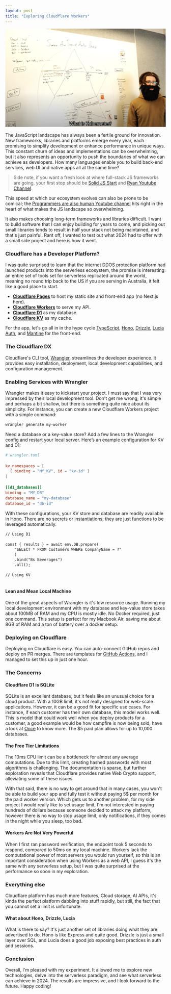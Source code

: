 ```yaml
---
layout: post
title: "Exploring Cloudflare Workers"
---
```


<style>
     h1 {
        font-weight: normal;
        line-height: 1.5em;
        font-size: 28px;
        margin-bottom: 10px;
    }
    .post-title {
        margin-bottom: -0.5rem;
    }
    blockquote {
        margin-left: 10px;
        margin-right: 10px;
    }
    h2 { font-weight: normal; }
    .w {
        padding: 3em 1em;
    }
</style>

![](https://github.com/posabsolute/posabsolute.github.io/raw/main/_posts/jsdev.png)

The JavaScript landscape has always been a fertile ground for innovation. New frameworks, libraries and platforms emerge every year, each promising to simplify development or enhance performance in unique ways. This constant churn of ideas and implementations can be overwhelming, but it also represents an opportunity to push the boundaries of what we can achieve as developers. How many languages enable you to build back-end services, web UI and native apps all at the same time? 

> Side note, if you want a fresh look at where full-stack JS frameworks are going, your first stop should be [Solid JS Start](https://start.solidjs.com/) and [Ryan Youtube Channel](https://www.youtube.com/@ryansolid).

This speed at which our ecosystem evolves can also be prone to be comical; the [Programmers are also human Youtube channel](https://www.youtube.com/watch?v=aWfYxg-Ypm4) hits right in the heart of what makes the JS landscape so overwhelming.

It also makes choosing long-term frameworks and libraries difficult. I want to build software that I can enjoy building for years to come, and picking out small libraries tends to result in half your stack not being maintained, and that's just painful. Rant off, I wanted to test out what 2024 had to offer with a small side project and here is how it went.

### Cloudflare has a Developer Platform?

I was quite surprised to learn that the internet DDOS protection platform had launched products into the serverless ecosystem, the promise is interesting: an entire set of tools set for serverless replicated around the world, meaning no round trip back to the US if you are serving in Australia, it felt like a good place to start.

- **[Cloudflare Pages](https://pages.cloudflare.com/)** to host my static site and front-end app (no Next.js here).
- **[Cloudflare Workers](https://workers.cloudflare.com/)** to serve my API.
- **[Cloudflare D1](https://developers.cloudflare.com/d1/)** as my database.
- **[Cloudflare KV](https://developers.cloudflare.com/workers/learning/how-kv-works/)** as my cache.

For the app, let's go all in in the hype cycle [TypeScript](https://www.typescriptlang.org/), [Hono](https://honojs.dev/), [Drizzle](https://github.com/drizzle-team/drizzle-orm), [Lucia Auth](https://lucia-auth.vercel.app/), and [Mantine](https://mantine.dev/) for the front-end.

### The Cloudflare DX

Cloudflare's CLI tool, [Wrangler](https://developers.cloudflare.com/workers/wrangler/), streamlines the developer experience. it provides easy installation, deployment, local development capabilities, and configuration management.

### Enabling Services with Wrangler

Wrangler makes it easy to kickstart your project. I must say that I was very impressed by their local development tool. Don't get me wrong; it's simple and perhaps a bit shallow, but there is something quite nice about its simplicity. For instance, you can create a new Cloudflare Workers project with a simple command:

```sh
wrangler generate my-worker
```

Need a database or a key-value store? Add a few lines to the Wrangler config and restart your local server. Here’s an example configuration for KV and D1:

```toml
# wrangler.toml

kv_namespaces = [
  { binding = "MY_KV", id = "kv-id" }
]

[[d1_databases]]
binding = "MY_DB"
database_name = "my-database"
database_id = "db-id"
```

With these configurations, your KV store and database are readily available in Hono. There are no secrets or instantiations; they are just functions to be leveraged automatically.

```
// Using D1

const { results } = await env.DB.prepare(
    "SELECT * FROM Customers WHERE CompanyName = ?"
    )
    .bind("Bs Beverages")
    .all();

// Using KV


```


#### Lean and Mean Local Machine

One of the great aspects of Wrangler is it's low resource usage. Running my local development environment with my database and key-value store takes about 100MB of RAM and my CPU is mostly idle. No Docker required, just one command. This setup is perfect for my Macbook Air, saving me about 8GB of RAM and a ton of battery over a docker setup. 

### Deploying on Cloudflare

Deploying on Cloudflare is easy. You can auto-connect GitHub repos and deploy on PR merges. There are templates for [GitHub Actions](https://github.com/marketplace/actions/deploy-to-cloudflare-workers), and I managed to set this up in just one hour.

### The Concerns

#### Cloudflare D1 is SQLite

SQLite is an excellent database, but it feels like an unusual choice for a cloud product. With a 10GB limit, it's not really designed for web-scale applications. However, it can be a good fit for specific use cases. For instance, if each customer has their own database, this model works well. This is model that could work well when you deploy products for a customer, a good example would be how campfire is now being sold, have a look at [Once](https://once.com/) to know more. The $5 paid plan allows for up to 10,000 databases. 

#### The Free Tier Limitations

The 10ms CPU limit can be a bottleneck for  almost any average computations. Due to this limit, creating hashed passwords with most algorithms is challenging. The documentation is sparse, but further exploration reveals that Cloudflare provides native Web Crypto support, alleviating some of these issues.

With that said, there is no way to get around that in many cases, you won't be able to build your app and fully test it without paying 5$ per month for the paid worker version. Which gets us to another problem, for my side project I would really like to set usage limit, I'm not interested in paying hundreds of dollars because someone decided to attack my platform, however there is no way to stop usage limit, only notifications, if they comes in the night while you sleep, too bad.

#### Workers Are Not Very Powerful

When I first ran password verification, the endpoint took 5 seconds to respond, compared to 50ms on my local machine. Workers lack the computational power of most servers you would run yourself, so this is an important consideration when using Workers as a web API, I guess it's the same with any serverless setup, but I was quite surprised at the performance so soon in my exploration.

### Everything else

Cloudflare platform has much more features, Cloud storage, AI APIs, it's kinda the perfect platform dabbling into stuff rapidly, but still, the fact that you cannot set a limit is unfortunate.


#### What about Hono, Drizzle, Lucia

What is there to say? It's just another set of libraries doing what they are advertised to do. Hono is like Express and quite good. Drizzle is just a small layer over SQL, and Lucia does a good job exposing best practices in auth and sessions.

### Conclusion

Overall, I'm pleased with my experiment. It allowed me to explore new technologies, delve into the serverless paradigm, and see what serverless can achieve in 2024. The results are impressive, and I look forward to the future. Happy coding!
